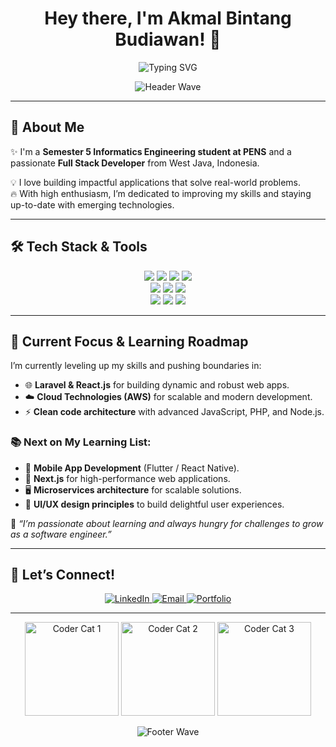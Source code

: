<h1 align="center">Hey there, I'm Akmal Bintang Budiawan! 👋</h1>

<p align="center">
  <img src="https://readme-typing-svg.herokuapp.com?font=Fira+Code&size=28&pause=1000&color=00C7FF&width=500&center=true&lines=Full+Stack+Developer;Crafting+Digital+Solutions;Building+Web+Applications;Passionate+Learner" alt="Typing SVG" />
</p>

<!-- Blue-White Wave Header -->
<p align="center">
  <img src="https://capsule-render.vercel.app/api?type=waving&color=0abde3,ffffff&height=200&section=header&text=Welcome%20to%20My%20Profile!&fontSize=40&fontAlign=50&fontColor=ffffff" alt="Header Wave">
</p>

---

## 🚀 About Me

✨ I'm a **Semester 5 Informatics Engineering student at PENS** and a passionate **Full Stack Developer** from West Java, Indonesia.  

💡 I love building impactful applications that solve real-world problems.  
🔥 With high enthusiasm, I’m dedicated to improving my skills and staying up-to-date with emerging technologies.  

---

## 🛠️ Tech Stack & Tools

<div align="center">
  <img src="https://img.shields.io/badge/HTML5-E34F26?style=for-the-badge&logo=html5&logoColor=white" />
  <img src="https://img.shields.io/badge/CSS3-1572B6?style=for-the-badge&logo=css3&logoColor=white" />
  <img src="https://img.shields.io/badge/JavaScript-F7DF1E?style=for-the-badge&logo=javascript&logoColor=black" />
  <img src="https://img.shields.io/badge/PHP-777BB4?style=for-the-badge&logo=php&logoColor=white" /><br>
  <img src="https://img.shields.io/badge/React-20232A?style=for-the-badge&logo=react&logoColor=61DAFB" />
  <img src="https://img.shields.io/badge/Laravel-FF2D20?style=for-the-badge&logo=laravel&logoColor=white" />
  <img src="https://img.shields.io/badge/TailwindCSS-38B2AC?style=for-the-badge&logo=tailwind-css&logoColor=white" /><br>
  <img src="https://img.shields.io/badge/AWS-FF9900?style=for-the-badge&logo=amazonaws&logoColor=white" />
  <img src="https://img.shields.io/badge/MySQL-4479A1?style=for-the-badge&logo=mysql&logoColor=white" />
  <img src="https://img.shields.io/badge/Git-F05032?style=for-the-badge&logo=git&logoColor=white" />
</div>

---

## 🎯 Current Focus & Learning Roadmap

I’m currently leveling up my skills and pushing boundaries in:

- 🌐 **Laravel & React.js** for building dynamic and robust web apps.  
- ☁️ **Cloud Technologies (AWS)** for scalable and modern development.  
- ⚡ **Clean code architecture** with advanced JavaScript, PHP, and Node.js.  

### 📚 Next on My Learning List:
- 📱 **Mobile App Development** (Flutter / React Native).  
- 🚀 **Next.js** for high-performance web applications.  
- 🖥️ **Microservices architecture** for scalable solutions.  
- 🎨 **UI/UX design principles** to build delightful user experiences.  

💪 _“I’m passionate about learning and always hungry for challenges to grow as a software engineer.”_  

---

## 💫 Let’s Connect!

<p align="center">
  <a href="https://linkedin.com/in/akmal-bintang-budiawan-910916280" target="_blank">
    <img src="https://img.shields.io/badge/LinkedIn-0077B5?style=for-the-badge&logo=linkedin&logoColor=white" alt="LinkedIn" />
  </a>
  <a href="mailto:akmalbintang33@gmail.com" target="_blank">
    <img src="https://img.shields.io/badge/Gmail-EA4335?style=for-the-badge&logo=gmail&logoColor=white" alt="Email" />
  </a>
  <a href="https://akmalbb-site.vercel.app/" target="_blank">
    <img src="https://img.shields.io/badge/Portfolio-000000?style=for-the-badge&logo=vercel&logoColor=white" alt="Portfolio" />
  </a>
</p>

---

<!-- Three Cute Coder Cats Animations -->
<div align="center">
  <img src="https://media.giphy.com/media/JIX9t2j0ZTN9S/giphy.gif" width="150" alt="Coder Cat 1">
  <img src="https://media.giphy.com/media/mlvseq9yvZhba/giphy.gif" width="150" alt="Coder Cat 2">
  <img src="https://media.giphy.com/media/13borq7Zo2kulO/giphy.gif" width="150" alt="Coder Cat 3">
</div>

<!-- Blue-White Wave Footer -->
<p align="center">
  <img src="https://capsule-render.vercel.app/api?type=waving&color=0abde3,ffffff&height=150&section=footer" alt="Footer Wave">
</p>
